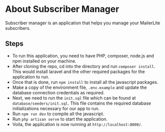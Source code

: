 # About Subscriber Manager

Subscriber manager is an application that helps you manage your MailerLite
subscribers.

## Steps

- To run this application, you need to have PHP, composer, node.js and npm
  installed
  on your machine.
- After cloning the repo, cd into the directory and run `composer install`. This
  would install laravel and the other required packages for the application to
  run.
- Once that is done, run `npm install` to install all the javascript packages.
- Make a copy of the environment file, `.env.example` and update the database
  connection
  credentials as required.
- Next, we need to run the `init.sql` file which can be found
  at `database/seeders/init.sql`.
  This file contains the required database initializations necessary for our app
  to run.
- Run `npm run dev` to compile all the javascript.
- Run `php artisan serve` to start the application.
- Voila, the application is now running at `http://localhost:8000/`.

